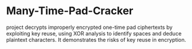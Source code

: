 # Many-Time-Pad-Cracker
project decrypts improperly encrypted one-time pad ciphertexts by exploiting key reuse, using XOR analysis to identify spaces and deduce plaintext characters. It demonstrates the risks of key reuse in encryption.
